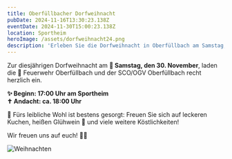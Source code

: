 ```yaml
---
title: Oberfüllbacher Dorfweihnacht
pubDate: 2024-11-16T13:30:23.138Z
eventDate: 2024-11-30T15:00:23.138Z
location: Sportheim
heroImage: /assets/dorfweihnacht24.png
description: 'Erleben Sie die Dorfweihnacht in Oberfüllbach am Samstag, 30. November ab 17 Uhr. Mit Andacht, Glühwein, Kuchen und gemütlicher Atmosphäre für die ganze Familie!'
---
```


Zur diesjährigen Dorfweihnacht am **📅 Samstag, den 30. November**, laden die 🚒 Feuerwehr Oberfüllbach und der SCO/OGV Oberfüllbach recht herzlich ein.

**✨ Beginn: 17:00 Uhr am Sportheim** <br>
**✝️ Andacht: ca. 18:00 Uhr**

🍰 Fürs leibliche Wohl ist bestens gesorgt: Freuen Sie sich auf leckeren Kuchen, heißen Glühwein 🍷 und viele weitere Köstlichkeiten!

Wir freuen uns auf euch! 🎄🌟

![Weihnachten](/assets/dorfweihnacht24_flyer.png "Dorfweihnacht")